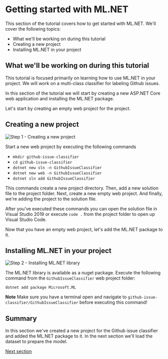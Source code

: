 # Getting started with ML.NET

This section of the tutorial covers how to get started with ML.NET. We'll cover
the following topics:

* What we'll be working on during this tutorial
* Creating a new project
* Installing ML.NET in your project

## What we'll be working on during this tutorial

This tutorial is focused primarily on learning how to use ML.NET in your project.
We will work on a multi-class classifier for labeling Github issues.

In this section of the tutorial we will start by creating a new ASP.NET Core
web application and installing the ML.NET package. 

Let's start by creating an empty web project for the project.

## Creating a new project

![Step 1 - Creating a new project](../../artwork/animations/step-1.gif)

Start a new web project by executing the following commands

* `mkdir github-issue-classifier`
* `cd github-issue-classifier`
* `dotnet new sln -n GithubIssueClassifier`
* `dotnet new web -n GithubIssueClassifier`
* `dotnet sln add GithubIssueClassifier`

This commands create a new project directory. Then, add a new solution file to the 
project folder. Next, create a new empty web project. And finally, we're adding
the project to the solution file.

After you've executed these commands you can open the solution file in Visual
Studio 2019 or execute `code .` from the project folder to open up Visual Studio
Code.

Now that you have an empty web project, let's add the ML.NET package to it.

## Installing ML.NET in your project

![Step 2 - Installing ML.NET library](../../artwork/animations/step-2.gif)

The ML.NET library is available as a nuget package. Execute the following command from the `GithubIssueClassifier` web project folder:

```
dotnet add package Microsoft.ML
```

**Note** Make sure you have a terminal open and navigate 
to `github-issue-classifier/GithubIssueClassifier` before executing 
this command!

## Summary
In this section we've created a new project for the Github issue classifier
and added the ML.NET package to it. In the next section we'll load the dataset
to prepare the model.

[Next section](../loading-data/README.md)

